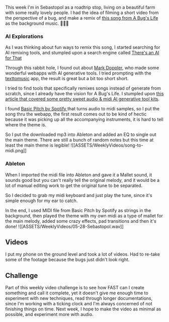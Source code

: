 This week I'm in Sebastopol as a roadtrip stop, living on a beautiful farm with some really lovely people. I had the idea of filming a short video from the perspective of a bug, and make a remix of [this song from A Bug's Life](https://www.youtube.com/watch?v=zNXI-hoYnKg&ab_channel=RandyNewman-Topic) as the background music. 🐜🐜🐜

### AI Explorations
As I was thinking about fun ways to remix this song, I started searching for AI remixing tools, and stumpled upon a search engine called [There's an AI for That](https://theresanaiforthat.com/s/music+remix/)

Through this rabbit hole, I found out about [Mark Doppler](https://www.markdoppler.com/), who made some wonderful webapps with AI generative tools. I tried prompting with the [texttomusic](https://www.texttomusic.app/) app, the result is great but a bit too short short.

I tried to find tools that specifically remixes songs instead of generate from scratch, since I already have the vision for A Bug's Life. I stumpled upon [this article that covered some pretty sweet audio & midi AI generative tool kits](https://midi.org/midi-articles/4-midi-generators-powered-by-machine-learning).

I found [Basic Pitch by Spotify ](https://basicpitch.spotify.com/)that turns audio to midi samples, so I put the song thru the webapp, the first result comes out to be kind of hectic because it was picking up all the accompanying instruments, it is hard to tell where the theme is.

So I put the downloaded mp3 into Ableton and added an EQ to single out the main theme. There are still a bunch of random notes but this time at least the main theme is legible!
![[ASSETS/WeeklyVideos/song-to-midi.png]]

### Ableton
When I imported the midi file into Ableton and gave it a Mallet sound, it sounds good but you can't really tell the original melody, and it would be a lot of manual editing work to get the original tune to be separated.

So I decided to grab my midi keyboard and just play the tune, since it's simple enough for my ear to catch.

In the end, I used MIDI file from Basic Pitch by Spotify as strings in the background, then played the theme with my own midi as a type of mallet for the main melody, added some crazy effects, pad transitions and then it's done!
![[ASSETS/WeeklyVideos/05-28-Sebastopol.wav]]

## Videos
I put my phone on the ground level and took a lot of videos. Had to re-take some of the footage because the bugs just didn't look right.

## Challenge
Part of this weekly video challenge is to see how FAST can I create something and call it complete, yet it doesn't give me enough time to experiment with new techniques, read through longer documentations, since I'm working with a ticking clock and I'm always concerned of not finishing things on time.
Next week, I hope to make the video as minimal as possible, and experiment more with audio.